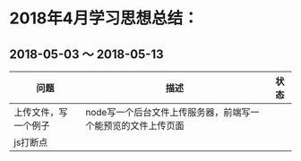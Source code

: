 # 2018年4月学习思想总结：

## 2018-05-03 ～ 2018-05-13

| 问题                 | 描述                                                         | 状态 |
| -------------------- | ------------------------------------------------------------ | ---- |
| 上传文件，写一个例子 | node写一个后台文件上传服务器，前端写一个能预览的文件上传页面 |      |
| js打断点             |                                                              |      |



